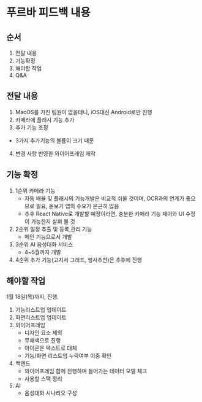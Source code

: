 # 푸르바 피드백 내용

## 순서
1. 전달 내용
2. 기능확정
3. 해야할 작업
4. Q&A

## 전달 내용
1. MacOS를 가진 팀원이 없을테니, iOS대신 Android로만 진행
2. 카메라에 플래시 기능 추가
3. 추가 기능 조정
  - 3가지 추가기능의 볼륨이 크기 때문
4. 변경 사항 반영한 와이어프레임 제작

## 기능 확정
1. 1순위 카메라 기능
   - 자동 배율 및 플래시의 기능개발은 비교적 쉬울 것이며, OCR과의 연계가 좋으므로 필요, 돋보기 앱의 수요가 은근히 많음
   - 추후 React Native로 개발할 예정이라면, 충분한 카메라 기능 제어와 UI 수정이 가능한지 살펴 볼 것
2. 2순위 일정 추출 및 등록,관리 기능
   - 메인 기능으로서 개발
3. 3순위 AI 음성대화 서비스
   - 4~5월까지 개발
4. 4순위 추가 기능(고지서 그래프, 행사추천)은 추후에 진행

## 해야할 작업
1월 18일(목)까지, 진행.
1. 기능리스트업 업데이트
2. 화면리스트업 업데이트
3. 와이어프레임
   - 디자인 요소 제외
   - 무채색으로 진행
   - 아이콘은 텍스트로 대체
   - 기능/화면 리스트업 누락여부 이중 확인
4. 백엔드
   - 와이어프레임 함께 진행하며 들어가는 데이터 모델 체크
   - 사용할 스택 정리
5. AI
   - 음성대화 시나리오 구성
